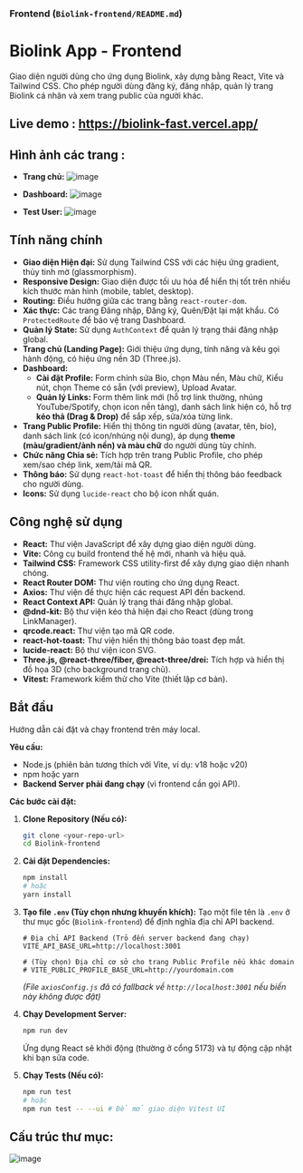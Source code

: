 ### Frontend (`Biolink-frontend/README.md`)


# Biolink App - Frontend

Giao diện người dùng cho ứng dụng Biolink, xây dựng bằng React, Vite và Tailwind CSS. Cho phép người dùng đăng ký, đăng nhập, quản lý trang Biolink cá nhân và xem trang public của người khác.

## Live demo : https://biolink-fast.vercel.app/


## Hình ảnh các trang :
* **Trang chủ:**
![image](https://github.com/user-attachments/assets/51bc7654-65c5-4a19-acff-8f042536327e)
* **Dashboard:**
![image](https://github.com/user-attachments/assets/44d85fbe-176e-42af-8a6d-30a688a3cca5)

* **Test User:**
![image](https://github.com/user-attachments/assets/0af297b2-87d0-4276-97dd-dc07b08f6226)

## Tính năng chính

* **Giao diện Hiện đại:** Sử dụng Tailwind CSS với các hiệu ứng gradient, thủy tinh mờ (glassmorphism).
* **Responsive Design:** Giao diện được tối ưu hóa để hiển thị tốt trên nhiều kích thước màn hình (mobile, tablet, desktop).
* **Routing:** Điều hướng giữa các trang bằng `react-router-dom`.
* **Xác thực:** Các trang Đăng nhập, Đăng ký, Quên/Đặt lại mật khẩu. Có `ProtectedRoute` để bảo vệ trang Dashboard.
* **Quản lý State:** Sử dụng `AuthContext` để quản lý trạng thái đăng nhập global.
* **Trang chủ (Landing Page):** Giới thiệu ứng dụng, tính năng và kêu gọi hành động, có hiệu ứng nền 3D (Three.js).
* **Dashboard:**
    * **Cài đặt Profile:** Form chỉnh sửa Bio, chọn Màu nền, Màu chữ, Kiểu nút, chọn Theme có sẵn (với preview), Upload Avatar.
    * **Quản lý Links:** Form thêm link mới (hỗ trợ link thường, nhúng YouTube/Spotify, chọn icon nền tảng), danh sách link hiện có, hỗ trợ **kéo thả (Drag & Drop)** để sắp xếp, sửa/xóa từng link.
* **Trang Public Profile:** Hiển thị thông tin người dùng (avatar, tên, bio), danh sách link (có icon/nhúng nội dung), áp dụng **theme (màu/gradient/ảnh nền) và màu chữ** do người dùng tùy chỉnh.
* **Chức năng Chia sẻ:** Tích hợp trên trang Public Profile, cho phép xem/sao chép link, xem/tải mã QR.
* **Thông báo:** Sử dụng `react-hot-toast` để hiển thị thông báo feedback cho người dùng.
* **Icons:** Sử dụng `lucide-react` cho bộ icon nhất quán.

## Công nghệ sử dụng

* **React:** Thư viện JavaScript để xây dựng giao diện người dùng.
* **Vite:** Công cụ build frontend thế hệ mới, nhanh và hiệu quả.
* **Tailwind CSS:** Framework CSS utility-first để xây dựng giao diện nhanh chóng.
* **React Router DOM:** Thư viện routing cho ứng dụng React.
* **Axios:** Thư viện để thực hiện các request API đến backend.
* **React Context API:** Quản lý trạng thái đăng nhập global.
* **@dnd-kit:** Bộ thư viện kéo thả hiện đại cho React (dùng trong LinkManager).
* **qrcode.react:** Thư viện tạo mã QR code.
* **react-hot-toast:** Thư viện hiển thị thông báo toast đẹp mắt.
* **lucide-react:** Bộ thư viện icon SVG.
* **Three.js, @react-three/fiber, @react-three/drei:** Tích hợp và hiển thị đồ họa 3D (cho background trang chủ).
* **Vitest:** Framework kiểm thử cho Vite (thiết lập cơ bản).

## Bắt đầu

Hướng dẫn cài đặt và chạy frontend trên máy local.

**Yêu cầu:**

* Node.js (phiên bản tương thích với Vite, ví dụ: v18 hoặc v20)
* npm hoặc yarn
* **Backend Server phải đang chạy** (vì frontend cần gọi API).

**Các bước cài đặt:**

1.  **Clone Repository (Nếu có):**
    ```bash
    git clone <your-repo-url>
    cd Biolink-frontend
    ```
2.  **Cài đặt Dependencies:**
    ```bash
    npm install
    # hoặc
    yarn install
    ```
3.  **Tạo file `.env` (Tùy chọn nhưng khuyến khích):**
    Tạo một file tên là `.env` ở thư mục gốc (`Biolink-frontend`) để định nghĩa địa chỉ API backend.

    ```dotenv
    # Địa chỉ API Backend (Trỏ đến server backend đang chạy)
    VITE_API_BASE_URL=http://localhost:3001

    # (Tùy chọn) Địa chỉ cơ sở cho trang Public Profile nếu khác domain
    # VITE_PUBLIC_PROFILE_BASE_URL=http://yourdomain.com
    ```
    *(File `axiosConfig.js` đã có fallback về `http://localhost:3001` nếu biến này không được đặt)*

4.  **Chạy Development Server:**
    ```bash
    npm run dev
    ```
    Ứng dụng React sẽ khởi động (thường ở cổng 5173) và tự động cập nhật khi bạn sửa code.

5.  **Chạy Tests (Nếu có):**
    ```bash
    npm run test
    # hoặc
    npm run test -- --ui # Để mở giao diện Vitest UI
    ```

## Cấu trúc thư mục:
![image](https://github.com/user-attachments/assets/fe91031b-0f67-4112-b88d-61ececddfd84)

